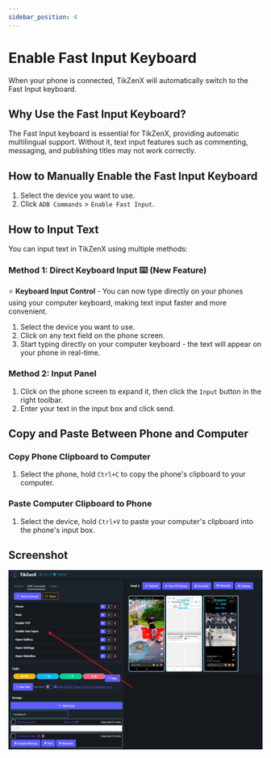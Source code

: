 ```yaml
---
sidebar_position: 4
---
```


# Enable Fast Input Keyboard

When your phone is connected, TikZenX will automatically switch to the Fast Input keyboard.

## Why Use the Fast Input Keyboard?

The Fast Input keyboard is essential for TikZenX, providing automatic multilingual support. Without it, text input features such as commenting, messaging, and publishing titles may not work correctly.

## How to Manually Enable the Fast Input Keyboard

1. Select the device you want to use.
2. Click `ADB Commands` > `Enable Fast Input`.

## How to Input Text


You can input text in TikZenX using multiple methods:

### Method 1: Direct Keyboard Input ⌨️ (New Feature)

⭐ **Keyboard Input Control** - You can now type directly on your phones using your computer keyboard, making text input faster and more convenient.

1. Select the device you want to use.
2. Click on any text field on the phone screen.
3. Start typing directly on your computer keyboard - the text will appear on your phone in real-time.

### Method 2: Input Panel


1. Click on the phone screen to expand it, then click the `Input` button in the right toolbar.
2. Enter your text in the input box and click send.

## Copy and Paste Between Phone and Computer

### Copy Phone Clipboard to Computer

1. Select the phone, hold `Ctrl+C` to copy the phone's clipboard to your computer.

### Paste Computer Clipboard to Phone

1. Select the device, hold `Ctrl+V` to paste your computer's clipboard into the phone's input box.

## Screenshot

![Enable Fast Input](../img/enable-fast-input.png)
